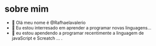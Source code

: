 # sobre mim

- 👋 Olá meu nome é @Rafhaelavalerio
- 👀 Eu estou interresado em aprender a programar novas linguagens...
- 🌱 eu estou apendendo a programar recentimente a linguagem de javaScript e Screatch ...
.

<!---
Rafhaelavalerio/Rafhaelavalerio is a ✨ special ✨ repository because its `README.md` (this file) appears on your GitHub profile.
You can click the Preview link to take a look at your changes.
--->
